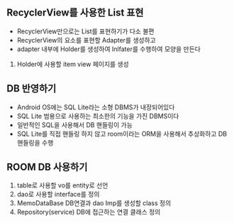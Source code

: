  
 ## RecyclerView를 사용한 List 표현
 
 * RecyclerView만으로는 List를 표현하기가 다소 불편
 * RecyclerView의 요소를 표현할 Adapter를 생성하고
 * adapter 내부에 Holder를 생성하여 Inlfater를 수행하여 모양을 만든다
 
 1) Holder에 사용할 item view 페이지를 생성
 
 ## DB 반영하기
 
   * Android OS에는 SQL Lite라는 소형 DBMS가 내장되어있다
   * SQL Lite 범용으로 사용하는 최소한의 기능을 가진 DBMS이다
   * 일반적인 SQL을 사용해서 DB 핸들링이 가능
   * SQL Lite를 직접 핸들링 하지 않고 
     room이라는 ORM을 사용해서 추상화하고 DB핸들링을 수행
     
 ## ROOM DB 사용하기
   1. table로 사용할 vo를 entity로 선언
   2. dao로 사용할 interface를 정의
   3. MemoDataBase DB연결과 dao Imp를 생성할 class 정의
   4. Repository(service) DB에 접근하는 연결 클래스 정의